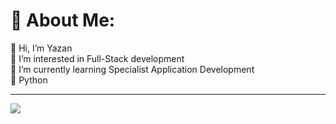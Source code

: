 # 💫 About Me:
👋 Hi, I’m Yazan<br>👀 I’m interested in Full-Stack development<br>🌱 I’m currently learning Specialist Application Development<br>💞️ Python<br>



---
[![](https://visitcount.itsvg.in/api?id=ColdByDefault&icon=5&color=1)](https://visitcount.itsvg.in)

<!-- Proudly created with GPRM ( https://gprm.itsvg.in ) -->
